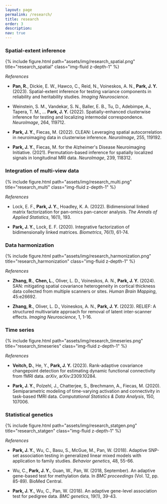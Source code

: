 ```yaml
---
layout: page
permalink: /research/
title: research
order: 3
description: 
nav: true
---
```


### Spatial-extent inference

{% include figure.html path="assets/img/research_spatial.png" title="research_spatial"  class="img-fluid z-depth-1"  %}


*References* 

- **Pan, R.**, Dickie, E. W., Hawco, C., Reid, N., Voineskos, A. N., **Park, J. Y.** (2023). Spatial-extent inference for testing variance components in reliability and heritability studies. *Imaging Neuroscience*.

- Weinstein, S. M., Vandekar, S. N., Baller, E. B., Tu, D., Adebimpe, A., Tapera, T. M., ... **Park, J. Y.** (2022). Spatially-enhanced clusterwise inference for testing and localizing intermodal correspondence. *NeuroImage*, 264, 119712.


- **Park, J. Y.**, Fiecas, M. (2022). CLEAN: Leveraging spatial autocorrelation in neuroimaging data in clusterwise inference. *NeuroImage*, 255, 119192.

- **Park, J. Y.**, Fiecas, M. for the Alzheimer's Disease Neuroimaging Initiative. (2021). Permutation-based inference for spatially localized signals in longitudinal MRI data. *NeuroImage*, 239, 118312.

### Integration of multi-view data

{% include figure.html path="assets/img/research_multi.png" title="research_multi"    class="img-fluid z-depth-1" %}

*References*

- Lock, E. F., **Park, J. Y.**,  Hoadley, K. A. (2022). Bidimensional linked matrix factorization for pan-omics pan-cancer analysis. *The Annals of Applied Statistics*, 16(1), 193.

- **Park, J. Y.**,  Lock, E. F. (2020). Integrative factorization of bidimensionally linked matrices. *Biometrics*, 76(1), 61-74.

### Data harmonization

{% include figure.html path="assets/img/research_harmonization.png" title="research_harmonization"   class="img-fluid z-depth-1" %}

*References*

- **Zhang, R.**, **Chen, L.**, Oliver, L. D., Voineskos, A. N.,  **Park, J. Y.** (2024). SAN: mitigating spatial covariance heterogeneity in cortical thickness data collected from multiple scanners or sites. *Human Brain Mapping*, 45:e26692.

- **Zhang, R.**, Oliver, L. D., Voineskos, A. N.,  **Park, J. Y.** (2023). RELIEF: A structured multivariate approach for removal of latent inter-scanner effects. *Imaging Neuroscience*, 1, 1-16.

### Time series

{% include figure.html path="assets/img/research_timeseries.png" title="research_timeseries"  class="img-fluid z-depth-1"  %}

*References*


- **Veitch, D.**, He, Y.,  **Park, J. Y.** (2023). Rank-adaptive covariance changepoint detection for estimating dynamic functional connectivity from fMRI data. *arXiv*, arXiv:2309.10284.

- **Park, J. Y.**, Polzehl, J., Chatterjee, S., Brechmann, A., Fiecas, M. (2020). Semiparametric modeling of time-varying activation and connectivity in task-based fMRI data. *Computational Statistics & Data Analysis*, 150, 107006.

### Statistical genetics 

{% include figure.html path="assets/img/research_statgen.png" title="research_statgen" class="img-fluid z-depth-1" %}

*References*


- **Park, J. Y.**, Wu, C., Basu, S., McGue, M.,  Pan, W. (2018). Adaptive SNP-set association testing in generalized linear mixed models with application to family studies. *Behavior genetics*, 48, 55-66.

- Wu, C., **Park, J. Y.**, Guan, W., Pan, W. (2018, September). An adaptive gene-based test for methylation data. In *BMC proceedings* (Vol. 12, pp. 85-89). BioMed Central.

- **Park, J. Y.**, Wu, C., Pan, W. (2018). An adaptive gene-level association test for pedigree data. *BMC genetics*, 19(1), 39-43.
